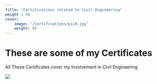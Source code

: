 ```yaml
---
title: "Certifications related to Civil Engineering"
weight : 90
cover:
    image: "/Certifications/pic9.jpg"
    weight: 80
---
```

# These are some of my Certificates

All These Certificates cover my Involvement in Civil Engineering

![](/Certifications/pic10.jpg)